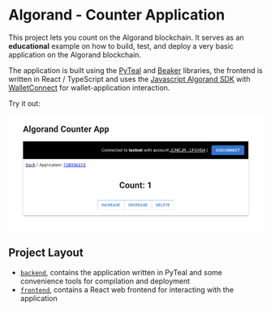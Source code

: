 # Algorand - Counter Application

This project lets you count on the Algorand blockchain. It serves as an **educational** example on how to build, test, and deploy a very basic application on the Algorand blockchain.

The application is built using the [PyTeal](https://pyteal.readthedocs.io/en/stable/) and [Beaker](https://github.com/algorand-devrel/beaker) libraries, the frontend
is written in React / TypeScript and uses the [Javascript Algorand SDK](https://github.com/algorand/js-algorand-sdk) with [WalletConnect](https://walletconnect.com/) for wallet-application interaction.

Try it out:

[![Algorand Counter Application](./dapp.png)](https://rubendg.github.io/algorand-counter-app)

## Project Layout

- [`backend`](./backend), contains the application written in PyTeal and some convenience tools for compilation and deployment
- [`frontend`](./frontend), contains a React web frontend for interacting with the application

